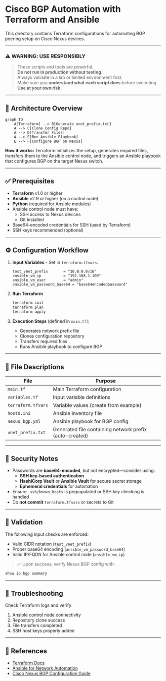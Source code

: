 # Cisco BGP Automation with Terraform and Ansible

This directory contains Terraform configurations for automating BGP peering setup on Cisco Nexus devices.

---

### ⚠️ WARNING: USE RESPONSIBLY

> These scripts and tools are powerful.  
> **Do not run in production without testing.**  
> Always validate in a lab or limited environment first.  
> Make sure you **understand what each script does** before executing.  
> **Use at your own risk.**

---

## 🧠 Architecture Overview

```mermaid
graph TD
    A[Terraform] --> B[Generate vnet_prefix.txt]
    A --> C[Clone Config Repo]
    A --> D[Transfer Files]
    A --> E[Run Ansible Playbook]
    E --> F[Configure BGP on Nexus]
```

**How it works:** Terraform initializes the setup, generates required files, transfers them to the Ansible control node, and triggers an Ansible playbook that configures BGP on the target Nexus switch.

---

## ✅ Prerequisites

- **Terraform** v1.0 or higher
- **Ansible** v2.9 or higher (on a control node)
- **Python** (required for Ansible modules)
- Ansible control node must have:
  - SSH access to Nexus devices
  - Git installed
- Base64-encoded credentials for SSH (used by Terraform)
- SSH keys recommended (optional)

---

## ⚙️ Configuration Workflow

1. **Input Variables** - Set in `terraform.tfvars`:
   ```hcl
   test_vnet_prefix       = "10.0.0.0/16"
   ansible_vm_ip          = "192.168.1.100" 
   ansible_vm_user        = "admin"
   ansible_vm_password_base64 = "base64encodedpassword"
   ```

2. **Run Terraform**
   ```bash
   terraform init
   terraform plan
   terraform apply
   ```

3. **Execution Steps** (defined in `main.tf`):
   - Generates network prefix file
   - Clones configuration repository
   - Transfers required files
   - Runs Ansible playbook to configure BGP

---

## 📁 File Descriptions

| File | Purpose |
|------|---------|
| `main.tf` | Main Terraform configuration |
| `variables.tf` | Input variable definitions |
| `terraform.tfvars` | Variable values (create from example) |
| `hosts.ini` | Ansible inventory file |
| `nexus_bgp.yml` | Ansible playbook for BGP config |
| `vnet_prefix.txt` | Generated file containing network prefix (auto-created) |

---

## 🔐 Security Notes

- Passwords are **base64-encoded**, but not encrypted—consider using:
  - **SSH key-based authentication**
  - **HashiCorp Vault** or **Ansible Vault** for secure secret storage
  - **Ephemeral credentials** for automation
- Ensure `.ssh/known_hosts` is prepopulated or SSH key checking is handled
- Do **not commit** `terraform.tfvars` or secrets to Git

---

## 🧪 Validation

The following input checks are enforced:

- Valid CIDR notation (`test_vnet_prefix`)
- Proper base64 encoding (`ansible_vm_password_base64`)
- Valid IP/FQDN for Ansible control node (`ansible_vm_ip`)

> ✅ Upon success, verify Nexus BGP config with:

```bash
show ip bgp summary
```

---

## 🧰 Troubleshooting

Check Terraform logs and verify:
1. Ansible control node connectivity
2. Repository clone success
3. File transfers completed
4. SSH host keys properly added

---

## 📘 References

- [Terraform Docs](https://www.terraform.io/docs)
- [Ansible for Network Automation](https://docs.ansible.com/ansible/latest/network/index.html)
- [Cisco Nexus BGP Configuration Guide](https://www.cisco.com/c/en/us/support/switches/nexus-9000-series-switches/products-installation-and-configuration-guides-list.html)
